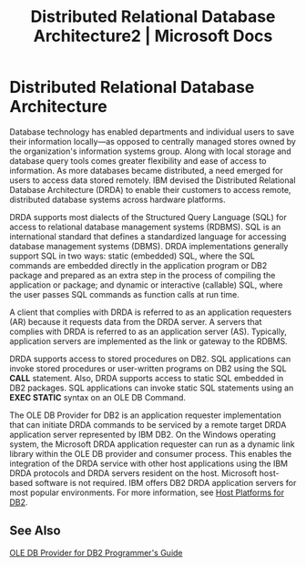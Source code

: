 ﻿---
title: "Distributed Relational Database Architecture2 | Microsoft Docs"
ms.custom: ""
ms.date: "11/30/2017"
ms.prod: "host-integration-server"
ms.reviewer: ""
ms.suite: ""
ms.tgt_pltfrm: ""
ms.topic: "article"
ms.assetid: 09b427d0-b1f2-4cef-9918-71a031f0f2ef
caps.latest.revision: 4
---
# Distributed Relational Database Architecture
Database technology has enabled departments and individual users to save their information locally—as opposed to centrally managed stores owned by the organization's information systems group. Along with local storage and database query tools comes greater flexibility and ease of access to information. As more databases became distributed, a need emerged for users to access data stored remotely. IBM devised the Distributed Relational Database Architecture (DRDA) to enable their customers to access remote, distributed database systems across hardware platforms.  
  
 DRDA supports most dialects of the Structured Query Language (SQL) for access to relational database management systems (RDBMS). SQL is an international standard that defines a standardized language for accessing database management systems (DBMS). DRDA implementations generally support SQL in two ways: static (embedded) SQL, where the SQL commands are embedded directly in the application program or DB2 package and prepared as an extra step in the process of compiling the application or package; and dynamic or interactive (callable) SQL, where the user passes SQL commands as function calls at run time.  
  
 A client that complies with DRDA is referred to as an application requesters (AR) because it requests data from the DRDA server. A servers that complies with DRDA is referred to as an application server (AS). Typically, application servers are implemented as the link or gateway to the RDBMS.  
  
 DRDA supports access to stored procedures on DB2. SQL applications can invoke stored procedures or user-written programs on DB2 using the SQL **CALL** statement. Also, DRDA supports access to static SQL embedded in DB2 packages. SQL applications can invoke static SQL statements using an **EXEC STATIC** syntax on an OLE DB Command.  
  
 The OLE DB Provider for DB2 is an application requester implementation that can initiate DRDA commands to be serviced by a remote target DRDA application server represented by IBM DB2. On the Windows operating system, the Microsoft DRDA application requester can run as a dynamic link library within the OLE DB provider and consumer process. This enables the integration of the DRDA service with other host applications using the IBM DRDA protocols and DRDA servers resident on the host. Microsoft host-based software is not required. IBM offers DB2 DRDA application servers for most popular environments. For more information, see [Host Platforms for DB2](../core/host-platforms-for-db2.md).  
  
## See Also  
 [OLE DB Provider for DB2 Programmer's Guide](../core/ole-db-provider-for-db2-programmer-s-guide.md)